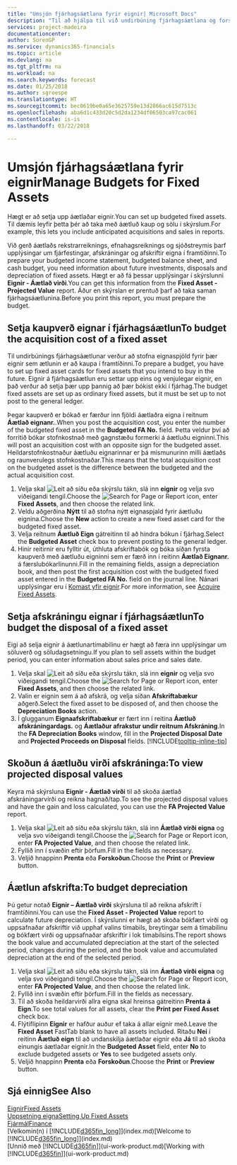 ```yaml
---
title: "Umsjón fjárhagsáætlana fyrir eignir| Microsoft Docs"
description: "Til að hjálpa til við undirbúning fjárhagsáætlana og forspáa, eru settar upp upplýsingar um fjárfestingar, afskráningar og afskriftir eigna í framtíðinni."
services: project-madeira
documentationcenter: 
author: SorenGP
ms.service: dynamics365-financials
ms.topic: article
ms.devlang: na
ms.tgt_pltfrm: na
ms.workload: na
ms.search.keywords: forecast
ms.date: 01/25/2018
ms.author: sgroespe
ms.translationtype: HT
ms.sourcegitcommit: bec0619be0a65e3625759e13d2866ac615d7513c
ms.openlocfilehash: aba6d1c433d20c5d2da1234df06503ca97cac061
ms.contentlocale: is-is
ms.lasthandoff: 03/22/2018

---
```

# <a name="manage-budgets-for-fixed-assets"></a><span data-ttu-id="c3100-103">Umsjón fjárhagsáætlana fyrir eignir</span><span class="sxs-lookup"><span data-stu-id="c3100-103">Manage Budgets for Fixed Assets</span></span>
<span data-ttu-id="c3100-104">Hægt er að setja upp áætlaðar eignir.</span><span class="sxs-lookup"><span data-stu-id="c3100-104">You can set up budgeted fixed assets.</span></span> <span data-ttu-id="c3100-105">Til dæmis leyfir þetta þér að taka með áætluð kaup og sölu í skýrslum.</span><span class="sxs-lookup"><span data-stu-id="c3100-105">For example, this lets you include anticipated acquisitions and sales in reports.</span></span>  

<span data-ttu-id="c3100-106">Við gerð áætlaðs rekstrarreiknings, efnahagsreiknings og sjóðstreymis þarf upplýsingar um fjárfestingar, afskráningar og afskriftir eigna í framtíðinni.</span><span class="sxs-lookup"><span data-stu-id="c3100-106">To prepare your budgeted income statement, budgeted balance sheet, and cash budget, you need information about future investments, disposals and depreciation of fixed assets.</span></span> <span data-ttu-id="c3100-107">Hægt er að fá þessar upplýsingar í skýrslunni **Eignir - Áætlað virði**.</span><span class="sxs-lookup"><span data-stu-id="c3100-107">You can get this information from the **Fixed Asset - Projected Value** report.</span></span> <span data-ttu-id="c3100-108">Áður en skýrslan er prentuð þarf að taka saman fjárhagsáætlunina.</span><span class="sxs-lookup"><span data-stu-id="c3100-108">Before you print this report, you must prepare the budget.</span></span>  

## <a name="to-budget-the-acquisition-cost-of-a-fixed-asset"></a><span data-ttu-id="c3100-109">Setja kaupverð eignar í fjárhagsáætlun</span><span class="sxs-lookup"><span data-stu-id="c3100-109">To budget the acquisition cost of a fixed asset</span></span>
<span data-ttu-id="c3100-110">Til undirbúnings fjárhagsáætlunar verður að stofna eignaspjöld fyrir þær eignir sem ætlunin er að kaupa í framtíðinni.</span><span class="sxs-lookup"><span data-stu-id="c3100-110">To prepare a budget, you have to set up fixed asset cards for fixed assets that you intend to buy in the future.</span></span> <span data-ttu-id="c3100-111">Eignir á fjárhagsáætlun eru settar upp eins og venjulegar eignir, en það verður að setja þær upp þannig að þær bókist ekki í fjárhag.</span><span class="sxs-lookup"><span data-stu-id="c3100-111">The budget fixed assets are set up as ordinary fixed assets, but it must be set up to not post to the general ledger.</span></span>

<span data-ttu-id="c3100-112">Þegar kaupverð er bókað er færður inn fjöldi áætlaðra eigna í reitnum **Áætlað eignanr.**.</span><span class="sxs-lookup"><span data-stu-id="c3100-112">When you post the acquisition cost, you enter the number of the budgeted fixed asset in the **Budgeted FA No.** field.</span></span> <span data-ttu-id="c3100-113">Þetta veldur því að forritið bókar stofnkostnað með gagnstæðu formerki á áætluðu eigninni.</span><span class="sxs-lookup"><span data-stu-id="c3100-113">This will post an acquisition cost with an opposite sign for the budgeted asset.</span></span> <span data-ttu-id="c3100-114">Heildarstofnkostnaður áætluðu eignarinnar er þá mismunurinn milli áætlaðs og raunverulegs stofnkostnaðar.</span><span class="sxs-lookup"><span data-stu-id="c3100-114">This means that the total acquisition cost on the budgeted asset is the difference between the budgeted and the actual acquisition cost.</span></span>

1. <span data-ttu-id="c3100-115">Velja skal ![Leit að síðu eða skýrslu](media/ui-search/search_small.png "Leit að síðu eða skýrslu táknið") tákn, slá inn **eignir** og velja svo viðeigandi tengil.</span><span class="sxs-lookup"><span data-stu-id="c3100-115">Choose the ![Search for Page or Report](media/ui-search/search_small.png "Search for Page or Report icon") icon, enter **Fixed Assets**, and then choose the related link.</span></span>
2. <span data-ttu-id="c3100-116">Veldu aðgerðina **Nýtt** til að stofna nýtt eignaspjald fyrir áætluðu eignina.</span><span class="sxs-lookup"><span data-stu-id="c3100-116">Choose the **New** action to create a new fixed asset card for the budgeted fixed asset.</span></span>
3. <span data-ttu-id="c3100-117">Velja reitnum **Áætluð Eign** gátreitinn til að hindra bókun í fjárhag.</span><span class="sxs-lookup"><span data-stu-id="c3100-117">Select the **Budgeted Asset** check box to prevent posting to the general ledger.</span></span>
4. <span data-ttu-id="c3100-118">Hinir reitirnir eru fylltir út, úthluta afskriftabók og bóka síðan fyrsta kaupverð með áætluðu eigninni sem er færð inn í reitinn **Áætlað Eignanr.** á færslubókarlínunni.</span><span class="sxs-lookup"><span data-stu-id="c3100-118">Fill in the remaining fields, assign a depreciation book, and then post the first acquisition cost with the budgeted fixed asset entered in the **Budgeted FA No.** field on the journal line.</span></span> <span data-ttu-id="c3100-119">Nánari upplýsingar eru í [Komast yfir eignir](fa-how-acquire.md).</span><span class="sxs-lookup"><span data-stu-id="c3100-119">For more information, see [Acquire Fixed Assets](fa-how-acquire.md).</span></span>

## <a name="to-budget-the-disposal-of-a-fixed-asset"></a><span data-ttu-id="c3100-120">Setja afskráningu eignar í fjárhagsáætlun</span><span class="sxs-lookup"><span data-stu-id="c3100-120">To budget the disposal of a fixed asset</span></span>
<span data-ttu-id="c3100-121">Eigi að selja eignir á áætlunartímabilinu er hægt að færa inn upplýsingar um söluverð og söludagsetningu.</span><span class="sxs-lookup"><span data-stu-id="c3100-121">If you plan to sell assets within the budget period, you can enter information about sales price and sales date.</span></span>

1. <span data-ttu-id="c3100-122">Velja skal ![Leit að síðu eða skýrslu](media/ui-search/search_small.png "Leit að síðu eða skýrslu táknið") tákn, slá inn **eignir** og velja svo viðeigandi tengil.</span><span class="sxs-lookup"><span data-stu-id="c3100-122">Choose the ![Search for Page or Report](media/ui-search/search_small.png "Search for Page or Report icon") icon, enter **Fixed Assets**, and then choose the related link.</span></span>
2. <span data-ttu-id="c3100-123">Valin er eignin sem á að afskrá, og velja síðan **Afskriftabækur** aðgerð.</span><span class="sxs-lookup"><span data-stu-id="c3100-123">Select the fixed asset to be disposed of, and then choose the **Depreciation Books** action.</span></span>
3. <span data-ttu-id="c3100-124">Í glugganum **Eignaafskriftabækur** er fært inn í reitina **Áætluð afskráningardags.** og **Áætlaður afrakstur undir reitnum Afskráning**.</span><span class="sxs-lookup"><span data-stu-id="c3100-124">In the **FA Depreciation Books** window, fill in the **Projected Disposal Date** and **Projected Proceeds on Disposal** fields.</span></span> [!INCLUDE[tooltip-inline-tip](includes/tooltip-inline-tip_md.md)]

## <a name="to-view-projected-disposal-values"></a><span data-ttu-id="c3100-125">Skoðun á áætluðu virði afskráninga:</span><span class="sxs-lookup"><span data-stu-id="c3100-125">To view projected disposal values</span></span>
<span data-ttu-id="c3100-126">Keyra má skýrsluna **Eignir - Áætlað virði** til að skoða áætlað afskráningarvirði og reikna hagnað/tap.</span><span class="sxs-lookup"><span data-stu-id="c3100-126">To see the projected disposal values and have the gain and loss calculated, you can use the **FA Projected Value** report.</span></span>

1. <span data-ttu-id="c3100-127">Velja skal ![Leit að síðu eða skýrslu](media/ui-search/search_small.png "Leit að síðu eða skýrslu táknið") tákn, slá inn **Áætlað virði eigna** og velja svo viðeigandi tengil.</span><span class="sxs-lookup"><span data-stu-id="c3100-127">Choose the ![Search for Page or Report](media/ui-search/search_small.png "Search for Page or Report icon") icon, enter **FA Projected Value**, and then choose the related link.</span></span>
2. <span data-ttu-id="c3100-128">Fyllið inn í svæðin eftir þörfum.</span><span class="sxs-lookup"><span data-stu-id="c3100-128">Fill in the fields as necessary.</span></span>
3. <span data-ttu-id="c3100-129">Veljið hnappinn **Prenta** eða **Forskoðun**.</span><span class="sxs-lookup"><span data-stu-id="c3100-129">Choose the **Print** or **Preview** button.</span></span>

## <a name="to-budget-depreciation"></a><span data-ttu-id="c3100-130">Áætlun afskrifta:</span><span class="sxs-lookup"><span data-stu-id="c3100-130">To budget depreciation</span></span>
<span data-ttu-id="c3100-131">Þú getur notað **Eignir – Áætlað virði** skýrsluna til að reikna afskrift í framtíðinni.</span><span class="sxs-lookup"><span data-stu-id="c3100-131">You can use the **Fixed Asset - Projected Value** report to calculate future depreciation.</span></span> <span data-ttu-id="c3100-132">Í skýrslunni er hægt að skoða bókfært virði og uppsafnaðar afskriftir við upphaf valins tímabils, breytingar sem á tímabilinu og bókfært virði og uppsafnaðar afskriftir i lok tímabilsins.</span><span class="sxs-lookup"><span data-stu-id="c3100-132">The report shows the book value and accumulated depreciation at the start of the selected period, changes during the period, and the book value and accumulated depreciation at the end of the selected period.</span></span>

1. <span data-ttu-id="c3100-133">Velja skal ![Leit að síðu eða skýrslu](media/ui-search/search_small.png "Leit að síðu eða skýrslu táknið") tákn, slá inn **Áætlað virði eigna** og velja svo viðeigandi tengil.</span><span class="sxs-lookup"><span data-stu-id="c3100-133">Choose the ![Search for Page or Report](media/ui-search/search_small.png "Search for Page or Report icon") icon, enter **FA Projected Value**, and then choose the related link.</span></span>
2. <span data-ttu-id="c3100-134">Fyllið inn í svæðin eftir þörfum.</span><span class="sxs-lookup"><span data-stu-id="c3100-134">Fill in the fields as necessary.</span></span>
3. <span data-ttu-id="c3100-135">Til að skoða heildarvirði allra eigna skal hreinsa gátreitinn **Prenta á Eign**.</span><span class="sxs-lookup"><span data-stu-id="c3100-135">To see total values for all assets, clear the **Print per Fixed Asset** check box.</span></span>
4. <span data-ttu-id="c3100-136">Flýtiflipinn **Eignir** er hafður auður ef taka á allar eignir með.</span><span class="sxs-lookup"><span data-stu-id="c3100-136">Leave the **Fixed Asset** FastTab blank to have all assets included.</span></span> <span data-ttu-id="c3100-137">Ritaðu **Nei** í reitinn **Áætluð eign** til að undanskilja áætlaðar eignir eða **Já** til að skoða einungis áætlaðar eignir.</span><span class="sxs-lookup"><span data-stu-id="c3100-137">In the **Budgeted Asset** field, enter **No** to exclude budgeted assets or **Yes** to see budgeted assets only.</span></span>
5. <span data-ttu-id="c3100-138">Veljið hnappinn **Prenta** eða **Forskoðun**.</span><span class="sxs-lookup"><span data-stu-id="c3100-138">Choose the **Print** or **Preview** button.</span></span>

## <a name="see-also"></a><span data-ttu-id="c3100-139">Sjá einnig</span><span class="sxs-lookup"><span data-stu-id="c3100-139">See Also</span></span>
[<span data-ttu-id="c3100-140">Eignir</span><span class="sxs-lookup"><span data-stu-id="c3100-140">Fixed Assets</span></span>](fa-manage.md)  
[<span data-ttu-id="c3100-141">Uppsetning eigna</span><span class="sxs-lookup"><span data-stu-id="c3100-141">Setting Up Fixed Assets</span></span>](fa-setup.md)  
[<span data-ttu-id="c3100-142">Fjármál</span><span class="sxs-lookup"><span data-stu-id="c3100-142">Finance</span></span>](finance.md)  
<span data-ttu-id="c3100-143">[Velkomin(n) í [!INCLUDE[d365fin_long](includes/d365fin_long_md.md)]](index.md)</span><span class="sxs-lookup"><span data-stu-id="c3100-143">[Welcome to [!INCLUDE[d365fin_long](includes/d365fin_long_md.md)]](index.md)</span></span>  
<span data-ttu-id="c3100-144">[Unnið með [!INCLUDE[d365fin](includes/d365fin_md.md)]](ui-work-product.md)</span><span class="sxs-lookup"><span data-stu-id="c3100-144">[Working with [!INCLUDE[d365fin](includes/d365fin_md.md)]](ui-work-product.md)</span></span>

